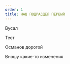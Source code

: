 ```yaml
---
order: 1
title: НАШ ПОДРАЗДЕЛ ПЕРВЫЙ
---
```


Вусал

Тест

Османов дорогой

Вношу какие-то изменения